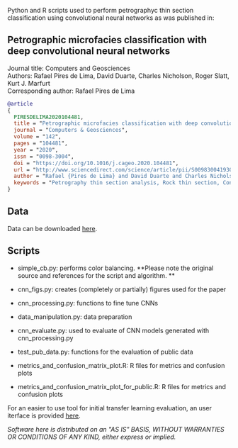 Python and R scripts used to perform petrographyc thin section classification using convolutional neural networks as was published in:
## Petrographic microfacies classification with deep convolutional neural networks
Journal title: Computers and Geosciences  
Authors: Rafael Pires de Lima, David Duarte, Charles Nicholson, Roger Slatt, Kurt J. Marfurt  
Corresponding author: Rafael Pires de Lima  

```bibtex
@article
{ 
  PIRESDELIMA2020104481,
  title = "Petrographic microfacies classification with deep convolutional neural networks",
  journal = "Computers & Geosciences",
  volume = "142",
  pages = "104481",
  year = "2020",
  issn = "0098-3004",
  doi = "https://doi.org/10.1016/j.cageo.2020.104481",
  url = "http://www.sciencedirect.com/science/article/pii/S0098300419307629",
  author = "Rafael {Pires de Lima} and David Duarte and Charles Nicholson and Roger Slatt and Kurt J. Marfurt",
  keywords = "Petrography thin section analysis, Rock thin section, Convolutional neural networks, Transfer learning",
}
```

## Data

Data can be downloaded [here](https://data.mendeley.com/datasets/vsnhrtdx22/draft?a=6a5b599e-781f-4dc7-aba0-72a03ae540ae). 

## Scripts
- simple_cb.py: performs color balancing. **Please note the original source and references for the script and algorithm. **

- cnn_figs.py:	creates (completely or partially) figures used for the paper
- cnn_processing.py: functions to fine tune CNNs
- data_manipulation.py:	data preparation
- cnn_evaluate.py: used to evaluate of CNN models generated with cnn_processing.py
- test_pub_data.py:	functions for the evaluation of public data
- metrics_and_confusion_matrix_plot.R:	R files for metrics and confusion plots
- metrics_and_confusion_matrix_plot_for_public.R:	R files for metrics and confusion plots

For an easier to use tool for initial transfer learning evaluation, an user iterface is provided [here](https://github.com/raplima/transfer_learning_wgui). 

_Software here is distributed on an "AS IS" BASIS, WITHOUT WARRANTIES OR CONDITIONS OF ANY KIND, either express or implied._
